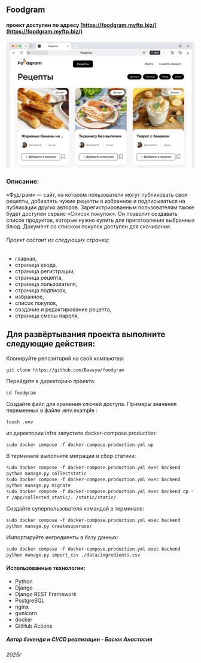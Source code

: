 ## Foodgram 
#### проект доступен по адресу [https://foodgram.myftp.biz/](https://foodgram.myftp.biz/)
![иллюстрация проекта](https://github.com/Baasya/foodgram/blob/main/%D0%BF%D1%80%D0%B8%D0%BC%D0%B5%D1%80%20%D0%B3%D0%BB%D0%B0%D0%B2%D0%BD%D0%BE%D0%B9%20%D1%81%D1%82%D1%80%D0%B0%D0%BD%D0%B8%D1%86%D1%8B.png)
### Описание:
«Фудграм» — сайт, на котором пользователи могут публиковать свои рецепты, добавлять чужие рецепты в избранное и подписываться на публикации других авторов. Зарегистрированным пользователям также будет доступен сервис «Список покупок». Он позволит создавать список продуктов, которые нужно купить для приготовления выбранных блюд. Документ со списком покупок доступен для скачивания.

###### Проект состоит из следующих страниц: 
* главная,
* страница входа,
* страница регистрации,
* страница рецепта,
* страница пользователя,
* страница подписок,
* избранное,
* список покупок,
* создание и редактирование рецепта,
* страница смены пароля,
  
## Для развёртывания проекта выполните следующие действия:

Клонируйте репозиторий на свой компьютер:
```
git clone https://github.com/Baasya/foodgram
```
Перейдите в директорию проекта:
```
cd foodgram
```
Создайте файл для хранения ключей доступа. Примеры значения переменных в файле .env.example :
```
touch .env
```
из директории infra запустите docker-compose.production:
```
sudo docker compose -f docker-compose.production.yml up
```
В терминале выполните миграции и сбор статики:
```
sudo docker compose -f docker-compose.production.yml exec backend python manage.py collectstatic
sudo docker compose -f docker-compose.production.yml exec backend python manage.py migrate
sudo docker compose -f docker-compose.production.yml exec backend cp -r /app/collected_static/. /static/static/
```
Создайте суперпользователя командой в терминале:
```
sudo docker compose -f docker-compose.production.yml exec backend python manage.py createsuperuser
```
Импортируйте ингредиенты в базу данных:
```
sudo docker compose -f docker-compose.production.yml exec backend python manage.py import_csv ./data/ingredients.csv
```
#### Использованные технологии:
+ Python
+ Django
+ Django REST Framework
+ PostgreSQL
+ nginx
+ gunicorn
+ docker
+ GitHub Actions

##### Автор бэкенда и CI/CD реализации - Басюк Анастасия
###### 2025г
